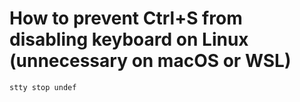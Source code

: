# How to prevent Ctrl+S from disabling keyboard on Linux (unnecessary on macOS or WSL)
```shell
stty stop undef
```
